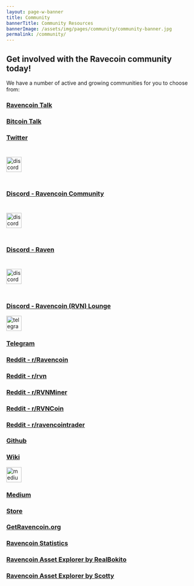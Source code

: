 ```yaml
---
layout: page-w-banner
title: Community
bannerTitle: Community Resources
bannerImage: /assets/img/pages/community/community-banner.jpg
permalink: /community/
---
```


<div class="page-content">
  <div class="wrapper text-center">
    <h2>Get involved with the Ravecoin community today!</h2>
    <p>We have a number of active and growing communities for you to choose from:</p>
    <div class="flex flex-wrap pt-16 pb-32 m-auto" style="max-width: 800px;">
      <div class="w-1/2 sm:w-1/4 mb-8">
        <a href="https://www.ravencointalk.org/" target="_blank">
          <div class="mb-6 py-4 px-5 inline-block rounded-full bg-grey hover:bg-grey-dark">
            <i class="zmdi zmdi-comments text-5xl text-white"></i>
          </div>
        </a>
        <h3><a href="https://www.ravencointalk.org/" target="_blank">Ravencoin Talk</a></h3>
      </div>
      <div class="w-1/2 sm:w-1/4 mb-8">
        <a href="https://bitcointalk.org/index.php?topic=3238497" target="_blank">
          <div class="mb-6 py-4 px-5 inline-block rounded-full bg-grey hover:bg-grey-dark">
            <i class="zmdi zmdi-comments text-5xl text-white"></i>
          </div>
        </a>
        <h3><a href="https://bitcointalk.org/index.php?topic=3238497" target="_blank">Bitcoin Talk</a></h3>
      </div>
      <div class="w-1/2 sm:w-1/4 mb-8">
        <a href="https://twitter.com/ravencoin" target="_blank">
          <div class="mb-6 py-4 px-5 inline-block rounded-full bg-grey hover:bg-grey-dark">
            <i class="zmdi zmdi-twitter text-5xl text-white"></i>
          </div>
        </a>
        <h3><a href="https://twitter.com/ravencoin" target="_blank">Twitter</a></h3>
      </div>
      <div class="w-1/2 sm:w-1/4 mb-8">
        <a href="https://discord.gg/jn6uhur" target="_blank">
          <div class="mb-6 px-5 inline-block rounded-full bg-grey hover:bg-grey-dark" style="padding-top: 1.75em;padding-bottom: 1.75em;">
            <img style="width:40px;" src="{{"/assets/img/pages/community/discord.png"}}" alt="discord 1"/>
          </div>
        </a>
        <h3><a href="https://discord.gg/jn6uhur" target="_blank">Discord - Ravencoin Community</a></h3>
      </div>
      <div class="w-1/2 sm:w-1/4 mb-8">
        <a href="https://discord.gg/uh6PrWh" target="_blank">
          <div class="mb-6 px-5 inline-block rounded-full bg-grey hover:bg-grey-dark" style="padding-top: 1.75em;padding-bottom: 1.75em;">
            <img style="width:40px;" src="{{"/assets/img/pages/community/discord.png"}}" alt="discord 2"/>
          </div>
        </a>
        <h3><a href="https://discord.gg/uh6PrWh" target="_blank">Discord - Raven</a></h3>
      </div>
      <div class="w-1/2 sm:w-1/4 mb-8">
        <a href="https://discord.gg/fVymYST" target="_blank">
          <div class="mb-6 px-5 inline-block rounded-full bg-grey hover:bg-grey-dark" style="padding-top: 1.75em;padding-bottom: 1.75em;">
            <img style="width:40px;" src="{{"/assets/img/pages/community/discord.png"}}" alt="discord 3"/>
          </div>
        </a>
        <h3><a href="https://discord.gg/fVymYST" target="_blank">Discord - Ravencoin (RVN) Lounge</a></h3>
      </div>
      <div class="w-1/2 sm:w-1/4 mb-8">
        <a href="https://t.me/RavencoinDev" target="_blank">
          <div class="mb-6 py-5 px-5 inline-block rounded-full bg-grey hover:bg-grey-dark">
            <img style="width:40px;" src="{{"/assets/img/pages/community/telegram.png"}}" alt="telegram"/>
          </div>
        </a>
        <h3><a href="https://t.me/RavencoinDev" target="_blank">Telegram</a></h3>
      </div>
      <div class="w-1/2 sm:w-1/4 mb-8">
        <a href="https://www.reddit.com/r/Ravencoin/" target="_blank">
          <div class="mb-6 py-4 px-5 inline-block rounded-full bg-grey hover:bg-grey-dark">
            <i class="zmdi zmdi-reddit text-5xl text-white"></i>
          </div>
        </a>
        <h3><a href="https://www.reddit.com/r/Ravencoin/" target="_blank">Reddit - r/Ravencoin</a></h3>
      </div>
      <div class="w-1/2 sm:w-1/4 mb-8">
        <a href="https://www.reddit.com/r/rvn/" target="_blank">
          <div class="mb-6 py-4 px-5 inline-block rounded-full bg-grey hover:bg-grey-dark">
            <i class="zmdi zmdi-reddit text-5xl text-white"></i>
          </div>
        </a>
        <h3><a href="https://www.reddit.com/r/rvn/" target="_blank">Reddit - r/rvn</a></h3>
      </div>
      <div class="w-1/2 sm:w-1/4 mb-8">
        <a href="https://www.reddit.com/r/RVNMiner/" target="_blank">
          <div class="mb-6 py-4 px-5 inline-block rounded-full bg-grey hover:bg-grey-dark">
            <i class="zmdi zmdi-reddit text-5xl text-white"></i>
          </div>
        </a>
        <h3><a href="https://www.reddit.com/r/RVNMiner/" target="_blank">Reddit - r/RVNMiner</a></h3>
      </div>
      <div class="w-1/2 sm:w-1/4 mb-8">
        <a href="https://www.reddit.com/r/RVNCoin/" target="_blank">
          <div class="mb-6 py-4 px-5 inline-block rounded-full bg-grey hover:bg-grey-dark">
            <i class="zmdi zmdi-reddit text-5xl text-white"></i>
          </div>
        </a>
        <h3><a href="https://www.reddit.com/r/RVNCoin/" target="_blank">Reddit - r/RVNCoin</a></h3>
      </div>
      <div class="w-1/2 sm:w-1/4 mb-8">
        <a href="https://www.reddit.com/r/ravencointrader/" target="_blank">
          <div class="mb-6 py-4 px-5 inline-block rounded-full bg-grey hover:bg-grey-dark">
            <i class="zmdi zmdi-reddit text-5xl text-white"></i>
          </div>
        </a>
        <h3><a href="https://www.reddit.com/r/ravencointrader/" target="_blank">Reddit - r/ravencointrader</a></h3>
      </div>
      <div class="w-1/2 sm:w-1/4 mb-8">
        <a href="https://github.com/RavenProject/Ravencoin" target="_blank">
          <div class="mb-6 py-4 px-5 inline-block rounded-full bg-grey hover:bg-grey-dark">
            <i class="zmdi zmdi-github text-5xl text-white"></i>
          </div>
        </a>
        <h3><a href="https://github.com/RavenProject/Ravencoin" target="_blank">Github</a></h3>
      </div>
      <div class="w-1/2 sm:w-1/4 mb-8">
        <a href="https://raven.wiki/wiki/Ravencoin_Wiki" target="_blank">
          <div class="mb-6 py-4 px-5 inline-block rounded-full bg-grey hover:bg-grey-dark">
            <i class="zmdi zmdi-wikipedia text-5xl text-white"></i>
          </div>
        </a>
        <h3><a href="https://raven.wiki/wiki/Ravencoin_Wiki" target="_blank">Wiki</a></h3>
      </div>
      <div class="w-1/2 sm:w-1/4 mb-8">
        <a href="https://medium.com/@ravencoin" target="_blank">
          <div class="mb-6 py-6 px-5 inline-block rounded-full bg-grey hover:bg-grey-dark">
            <img style="width:40px;" src="{{"/assets/img/pages/community/medium.png"}}" alt="medium"/>
          </div>
        </a>
        <h3><a href="https://medium.com/@ravencoin" target="_blank">Medium</a></h3>
      </div>
      <div class="w-1/2 sm:w-1/4 mb-8">
        <a href="https://ravencoin.shop/" target="_blank">
          <div class="mb-6 py-4 px-5 inline-block rounded-full bg-grey hover:bg-grey-dark">
            <i class="zmdi zmdi-store text-5xl text-white"></i>
          </div>
        </a>
        <h3><a href="https://ravencoin.shop/" target="_blank">Store</a></h3>
      </div>
      <div class="w-1/2 sm:w-1/4 mb-8">
        <a href="https://getravencoin.org/" target="_blank">
          <div class="mb-6 py-4 px-5 inline-block rounded-full bg-grey hover:bg-grey-dark">
            <i class="zmdi zmdi-comments text-5xl text-white"></i>
          </div>
        </a>
        <h3><a href="https://getravencoin.org/" target="_blank">GetRavencoin.org</a></h3>
      </div>
      <div class="w-1/2 sm:w-1/4 mb-8">
        <a href="https://rvnstats.info/" target="_blank">
          <div class="mb-6 py-4 px-5 inline-block rounded-full bg-grey hover:bg-grey-dark">
            <i class="zmdi zmdi-chart text-5xl text-white"></i>
          </div>
        </a>
        <h3><a href="https://rvnstats.info/" target="_blank">Ravencoin Statistics</a></h3>
      </div>
      <div class="w-1/2 sm:w-1/4 mb-8">
        <a href="https://www.assetsexplorer.com/" target="_blank">
          <div class="mb-6 py-4 px-5 inline-block rounded-full bg-grey hover:bg-grey-dark">
            <i class="zmdi zmdi-view-list-alt text-5xl text-white"></i>
          </div>
        </a>
        <h3><a href="https://www.assetsexplorer.com/" target="_blank">Ravencoin Asset Explorer by RealBokito</a></h3>
      </div>
      <div class="w-1/2 sm:w-1/4 mb-8">
        <a href="https://ravencoin.asset-explorer.net/" target="_blank">
          <div class="mb-6 py-4 px-5 inline-block rounded-full bg-grey hover:bg-grey-dark">
            <i class="zmdi zmdi-view-list-alt text-5xl text-white"></i>
          </div>
        </a>
        <h3><a href="https://ravencoin.asset-explorer.net/" target="_blank">Ravencoin Asset Explorer by Scotty</a></h3>
      </div>
    </div>
  </div>
</div>
